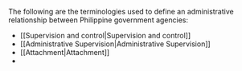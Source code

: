 The following are the terminologies used to define an administrative relationship between Philippine government agencies:
- [[Supervision and control|Supervision and control]]
- [[Administrative Supervision|Administrative Supervision]]
- [[Attachment|Attachment]]
- 

